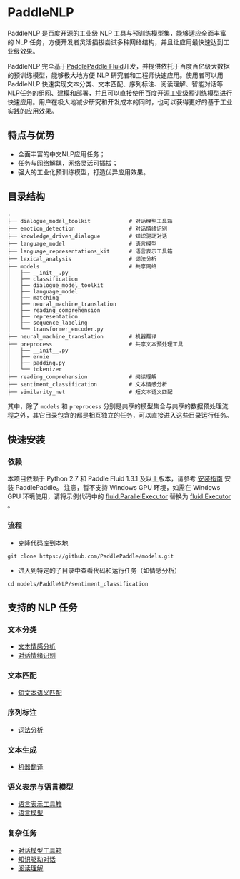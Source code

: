 PaddleNLP
=========

PaddleNLP 是百度开源的工业级 NLP 工具与预训练模型集，能够适应全面丰富的 NLP 任务，方便开发者灵活插拔尝试多种网络结构，并且让应用最快速达到工业级效果。

PaddleNLP 完全基于[PaddlePaddle Fluid](http://www.paddlepaddle.org/)开发，并提供依托于百度百亿级大数据的预训练模型，能够极大地方便 NLP 研究者和工程师快速应用。使用者可以用PaddleNLP 快速实现文本分类、文本匹配、序列标注、阅读理解、智能对话等NLP任务的组网、建模和部署，并且可以直接使用百度开源工业级预训练模型进行快速应用。用户在极大地减少研究和开发成本的同时，也可以获得更好的基于工业实践的应用效果。

特点与优势
--------
- 全面丰富的中文NLP应用任务；
- 任务与网络解耦，网络灵活可插拔；
- 强大的工业化预训练模型，打造优异应用效果。

目录结构
------

```text
.
├── dialogue_model_toolkit            # 对话模型工具箱
├── emotion_detection                 # 对话情绪识别
├── knowledge_driven_dialogue         # 知识驱动对话
├── language_model                    # 语言模型
├── language_representations_kit      # 语言表示工具箱
├── lexical_analysis                  # 词法分析
├── models                            # 共享网络
│   ├── __init__.py
│   ├── classification
│   ├── dialogue_model_toolkit
│   ├── language_model
│   ├── matching
│   ├── neural_machine_translation
│   ├── reading_comprehension
│   ├── representation
│   ├── sequence_labeling
│   └── transformer_encoder.py
├── neural_machine_translation        # 机器翻译
├── preprocess                        # 共享文本预处理工具
│   ├── __init__.py
│   ├── ernie
│   ├── padding.py
│   └── tokenizer
├── reading_comprehension             # 阅读理解
├── sentiment_classification          # 文本情感分析
├── similarity_net                    # 短文本语义匹配
```

其中，除了 `models` 和 `preprocess` 分别是共享的模型集合与共享的数据预处理流程之外，其它目录包含的都是相互独立的任务，可以直接进入这些目录运行任务。

快速安装
-------

### 依赖

本项目依赖于 Python 2.7 和 Paddle Fluid 1.3.1 及以上版本，请参考 [安装指南](http://www.paddlepaddle.org/#quick-start) 安装 PaddlePaddle。 注意，暂不支持 Windows GPU 环境，如需在 Windows GPU 环境使用，请将示例代码中的  [fluid.ParallelExecutor](http://paddlepaddle.org/documentation/docs/zh/1.4/api_cn/fluid_cn.html#parallelexecutor) 替换为 [fluid.Executor](http://paddlepaddle.org/documentation/docs/zh/1.4/api_cn/fluid_cn.html#executor) 。

### 流程

- 克隆代码库到本地

```shell
git clone https://github.com/PaddlePaddle/models.git
```

- 进入到特定的子目录中查看代码和运行任务（如情感分析）

```shell
cd models/PaddleNLP/sentiment_classification
```

支持的 NLP 任务
-------------

### 文本分类
 - [文本情感分析](https://github.com/PaddlePaddle/models/tree/develop/PaddleNLP/sentiment_classification)
 - [对话情绪识别](https://github.com/PaddlePaddle/models/tree/develop/PaddleNLP/emotion_detection)

### 文本匹配
 - [短文本语义匹配](https://github.com/PaddlePaddle/models/tree/develop/PaddleNLP/similarity_net)

### 序列标注
 - [词法分析](https://github.com/PaddlePaddle/models/tree/develop/PaddleNLP/lexical_analysis)

### 文本生成
 - [机器翻译](https://github.com/PaddlePaddle/models/tree/develop/PaddleNLP/neural_machine_translation/transformer)

### 语义表示与语言模型
 - [语言表示工具箱](https://github.com/PaddlePaddle/LARK/tree/develop)
 - [语言模型](https://github.com/PaddlePaddle/models/tree/develop/PaddleNLP/language_model)

### 复杂任务
 - [对话模型工具箱](https://github.com/PaddlePaddle/models/tree/develop/PaddleNLP/dialogue_model_toolkit)
 - [知识驱动对话](https://github.com/baidu/knowledge-driven-dialogue/tree/master)
 - [阅读理解](https://github.com/PaddlePaddle/models/tree/develop/PaddleNLP/reading_comprehension)
